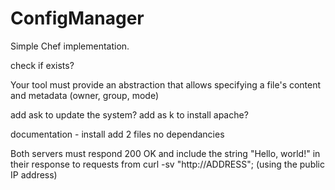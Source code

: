 # ConfigManager
Simple Chef implementation.

check if exists?

Your tool must provide an abstraction that allows specifying a file's content and metadata (owner, group, mode)

add ask to update the system?
add as k to install apache?


documentation - 
install
add 2 files
no dependancies



Both servers must respond 200 OK and include the string "Hello, world!" in their response to requests from curl -sv "http://ADDRESS"; (using the public IP address)